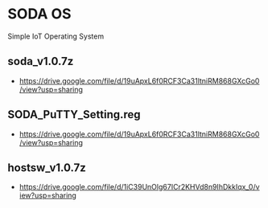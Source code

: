 # SODA OS
Simple IoT Operating System

## soda_v1.0.7z
- https://drive.google.com/file/d/19uApxL6f0RCF3Ca31ltniRM868GXcGo0/view?usp=sharing

## SODA_PuTTY_Setting.reg
- https://drive.google.com/file/d/19uApxL6f0RCF3Ca31ltniRM868GXcGo0/view?usp=sharing

## hostsw_v1.0.7z
- https://drive.google.com/file/d/1iC39UnOlg67ICr2KHVd8n9IhDkkIqx_0/view?usp=sharing
